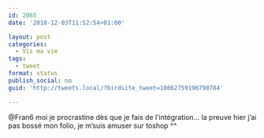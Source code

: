 ```yaml
---
id: 2065
date: '2010-12-03T11:52:54+01:00'

layout: post
categories:
  - Vis ma vie
tags:
  - tweet
format: status
publish_social: no
guid: 'http://tweets.local/?birdsite_tweet=10662759196790784'

---
```


@Fran6 moi je procrastine dès que je fais de l’intégration… la preuve hier j’ai pas bossé mon folio, je m’suis amuser sur toshop ^^
